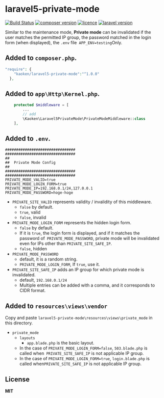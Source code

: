 # laravel5-private-mode
[![Build Status](https://img.shields.io/travis/markdown-it/markdown-it/master.svg?style=flat)](https://github.com/kaoken/markdown-it-php)
[![composer version](https://img.shields.io/badge/version-1.0.0-blue.svg)](https://github.com/kaoken/markdown-it-php)
[![licence](https://img.shields.io/badge/licence-MIT-blue.svg)](https://github.com/kaoken/markdown-it-php)
[![laravel version](https://img.shields.io/badge/Laravel%20version-≧5.4-red.svg)](https://github.com/kaoken/markdown-it-php)

Similar to the maintenance mode, **Private mode** 
can be invalidated if the user matches the permitted IP group,
 the password matched in the login form (when displayed), 
 the `.env` file` APP_ENV=testing`Only.

## Added to `composer.php`.
``` php
"require": {
    "kaoken/laravel5-private-mode":"^1.0.0"
  },
```

## Added to `app\Http\Kernel.php`.
``` php
    protected $middleware = [
        ...
        // add
        \Kaoken\Laravel5PrivateMode\PrivateModeMiddleware::class
    ],

```


## Added to `.env`.
```
################################
################################
##
##  Private Mode Config
##
################################
################################
PRIVATE_MODE_VALID=true
PRIVATE_MODE_LOGIN_FORM=true
PRIVATE_MODE_IP=192.168.0.1/24,127.0.0.1
PRIVATE_MODE_PASSWORD=hoge-hoge

```

* `PRIVATE_SITE_VALID` represents validity / invalidity of this middleware.
  * `false` by default.
  * `true`, valid
  * `false`, invalid
* `PRIVATE_MODE_LOGIN_FORM` represents the hidden login form.
  * `false` by default.
  * If it is `true`, the login form is displayed, and if it matches the password of` PRIVATE_MODE_PASSWORD`, private mode will be invalidated even for IPs other than `PRIVATE_SITE_SAFE_IP`.
  * `false`, hidden
* `PRIVATE_MODE_PASSWORD`
  * default, it is a random string.
  * `PRIVATE_MODE_LOGIN_FORM`, If `true`, use it.
* `PRIVATE_SITE_SAFE_IP` adds an IP group for which private mode is invalidated.
  * default, `192.168.0.1/24`
  * Multiple entries can be added with a comma, and it corresponds to CIDR format.


## Added to `resources\views\vendor`
Copy and paste `laravel5-private-mode\resources\views\private_mode` in this directory.

* `private_mode`
  * `layouts`
    * `app.blade.php` is the basic layout.
  * In the case of `PRIVATE_MODE_LOGIN_FORM=false`, `503.blade.php` is called when` PRIVATE_SITE_SAFE_IP` is not applicable IP group.
  * In the case of `PRIVATE_MODE_LOGIN_FORM=true`, `login.blade.php` is called when`PRIVATE_SITE_SAFE_IP` is not applicable IP group.



## License
**MIT**